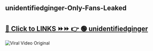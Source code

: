 
 ## unidentifiedginger-Only-Fans-Leaked

# <h2><a href="https://clipsfans.com/unidentifiedginger&ref=git">🔗 Click to LINKS ⏩⏩ 👉 🟢 unidentifiedginger </a></h2>

<a href="https://clipsfans.com/unidentifiedginger&ref=git" rel="nofollow" data-target="animated-image.originalLink"><img src="https://i.ibb.co.com/xMMVF88/686577567.gif" alt="Viral Video Original" style="max-width: 100%; display: inline-block;" data-target="animated-image.originalImage"></a>
